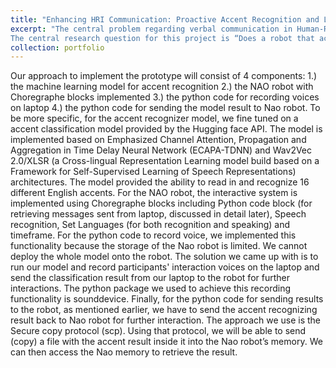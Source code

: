 ```yaml
---
title: "Enhancing HRI Communication: Proactive Accent Recognition and Language Switching Robot"
excerpt: "The central problem regarding verbal communication in Human-Robot Interaction (HRI) is an often lack of verbal understanding between the human and robot involved in the interaction, and this phenomena can further manifest itself if a non-native English speaker is attempting to interact with an English-speaking robot. Developing a solution towards this problem is important from the perspective of enhanced interactions between humans and robots and overall ease-of-use. 
The central research question for this project is “Does a robot that actively recognizes the native language of a human interacter based on their accent and prompts the need to communicate in that language (Proactive robot), imprint a better impression on the human interacter than a robot that switches language only when prompted (Reactive robot)?” The two hypotheses developed alongside the research question are “a robot that actively changes language based on detected accent leaves the human interacter with a better impression than a robot that changes language only when prompted” and “A robot that fails to correctly recognize the native language of a human interacter does not yield a worse impression than a robot that changes language only when prompted”.  <br/><img src='/images/Nao.png' width='500'>"
collection: portfolio
---
```

Our approach to implement the prototype will consist of 4 components: 1.) the machine learning model for accent recognition 2.) the NAO robot with Choregraphe blocks implemented 3.) the python code for recording voices on laptop 4.) the python code for sending the model result to Nao robot. To be more specific, for the accent recognizer model, we fine tuned on a accent classification model provided by the Hugging face API. The model is implemented based on Emphasized Channel Attention, Propagation and Aggregation in Time Delay Neural Network (ECAPA-TDNN) and Wav2Vec 2.0/XLSR (a Cross-lingual Representation Learning model build based on a Framework for Self-Supervised Learning of Speech Representations) architectures. The model provided the ability to read in and recognize 16 different English accents. For the NAO robot, the interactive system is implemented using Choregraphe blocks including Python code block (for retrieving messages sent from laptop, discussed in detail later), Speech recognition, Set Languages (for both recognition and speaking) and timeframe.
For the python code to record voice, we implemented this functionality because the storage of the Nao robot is limited. We cannot deploy the whole model onto the robot. The solution we came up with is to run our model and record participants' interaction voices on the laptop and send the classification result from our laptop to the robot for further interactions. The python package we used to achieve this recording functionality is sounddevice.
Finally, for the python code for sending results to the robot, as mentioned earlier, we have to send the accent recognizing result back to Nao robot for further interaction. The approach we use is the Secure copy protocol (scp). Using that protocol, we will be able to send (copy) a file with the accent result inside it into the Nao robot’s memory. We can then access the Nao memory to retrieve the result.